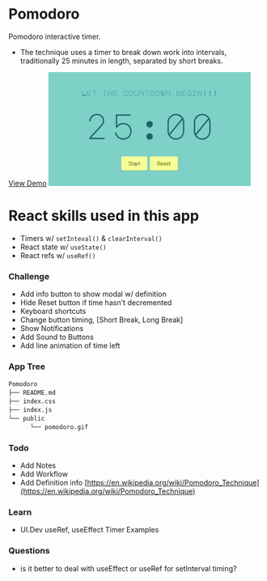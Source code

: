 # Pomodoro

Pomodoro interactive timer.

- The technique uses a timer to break down work into intervals, traditionally 25 minutes in length, separated by short breaks.

[View Demo]()
<img width="400" src="https://github.com/moisestech/react-hooks-arcade/blob/master/src/components/Apps/Pomodoro/public/pomodoro.gif">

# React skills used in this app

- Timers w/ `setInteval()` & `clearInterval()`
- React state w/ `useState()`
- React refs w/ `useRef()`

### Challenge

- Add info button to show modal w/ definition
- Hide Reset button if time hasn't decremented
- Keyboard shortcuts
- Change button timing, [Short Break, Long Break]
- Show Notifications
- Add Sound to Buttons
- Add line animation of time left

### App Tree

```bash
Pomodoro
├── README.md
├── index.css
├── index.js
└── public
      └── pomodoro.gif
```

### Todo

- Add Notes
- Add Workflow
- Add Definition info [https://en.wikipedia.org/wiki/Pomodoro_Technique](https://en.wikipedia.org/wiki/Pomodoro_Technique)

### Learn

- UI.Dev useRef, useEffect Timer Examples

### Questions

- is it better to deal with useEffect or useRef for setInterval timing?
